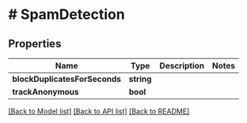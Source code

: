 # # SpamDetection

## Properties

Name | Type | Description | Notes
------------ | ------------- | ------------- | -------------
**blockDuplicatesForSeconds** | **string** |  |
**trackAnonymous** | **bool** |  |

[[Back to Model list]](../../README.md#models) [[Back to API list]](../../README.md#endpoints) [[Back to README]](../../README.md)
